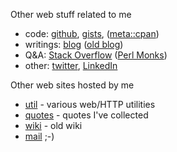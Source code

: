Other web stuff related to me

* code: [github](https://github.com/jreisinger), [gists](https://gist.github.com/search?q=user%3Ajreisinger), ([meta::cpan](https://metacpan.org/author/REISINGE))
* writings: [blog](https://jreisinger.github.io/blog2/) ([old blog](https://jreisinger.blogspot.com))
* Q&A: [Stack Overflow](https://stackoverflow.com/users/1039320/jreisinger) ([Perl Monks](https://perlmonks.org/?node_id=6364;user=reisinge))
* other: [twitter](https://twitter.com/JozefReisinger), [LinkedIn](https://www.linkedin.com/in/jozefreisinger/)

Other web sites hosted by me

* [util](http://util.reisinge.net) - various web/HTTP utilities
* [quotes](https://quotes.reisinge.net) - quotes I've collected
* [wiki](https://wiki.reisinge.net) - old wiki
* [mail](https://mail.reisinge.net) ;-)
